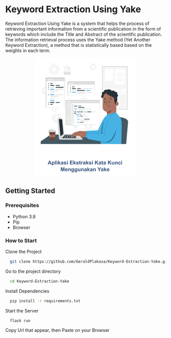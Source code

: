 # Keyword Extraction Using Yake

Keyword Extraction Using Yake is a system that helps the process of retrieving important information from a scientific publication in the form of keywords which include the Title and Abstract of the scientific publication. The information retrieval process uses the Yake method (Yet Another Keyword Extraction), a method that is statistically based based on the weights in each term.

<p align="center">
  <img src="https://github.com/GeraldPlakasa/Keyword-Extraction-Yake/blob/main/static/img/cover.png">
</p>

## Getting Started

### Prerequisites

- Python 3.8
- Pip
- Browser

### How to Start

Clone the Project

```bash
  git clone https://github.com/GeraldPlakasa/Keyword-Extraction-Yake.git
```

Go to the project directory

```bash
  cd Keyword-Extraction-Yake
```

Install Dependencies

```bash
  pip install -r requirements.txt
```

Start the Server

```bash
  flask run
```

Copy Url that appear, then Paste on your Browser
